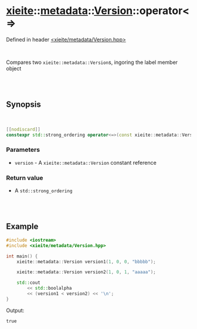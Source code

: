 # [xieite](../../../README.md)::[metadata](../../metadata.md)::[Version](../Version.md)::operator<=>
Defined in header [<xieite/metadata/Version.hpp>](../../../include/xieite/metadata/Version.hpp)

<br/>

Compares two `xieite::metadata::Version`s, ingoring the label member object

<br/><br/>

## Synopsis

<br/>

```cpp
[[nodiscard]]
constexpr std::strong_ordering operator<=>(const xieite::metadata::Version& version) const noexcept;
```
### Parameters
- `version` - A `xieite::metadata::Version` constant reference
### Return value
- A `std::strong_ordering`

<br/><br/>

## Example
```cpp
#include <iostream>
#include <xieite/metadata/Version.hpp>

int main() {
	xieite::metadata::Version version1(1, 0, 0, "bbbbb");

	xieite::metadata::Version version2(1, 0, 1, "aaaaa");

	std::cout
		<< std::boolalpha
		<< (version1 < version2) << '\n';
}
```
Output:
```
true
```
